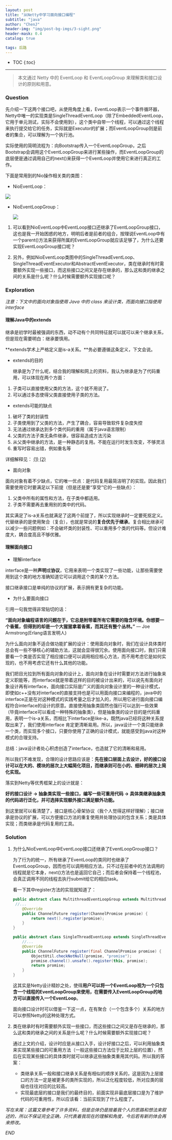 ```yaml
---
layout: post  
title: "从Netty中学习面向接口编程"  
subtitle: "java"  
author: "ChenJ"  
header-img: "img/post-bg-imgs/3-sight.png"  
header-mask: 0.4  
catalog: true  

tags: 后路
---
```


* TOC
{:toc}
---

>  本文通过 Netty 中的 EventLoop 和 EventLoopGroup 来理解类和接口设计的原则和用意。

### Question

先介绍一下这两个接口吧，从使用角度上看，EventLoop表示一个事件循环器，Netty中唯一的实现类是SingleThreadEventLoop（除了EmbeddedEventLoop，它用于单元测试，实际不会使用到），这个类中自带一个线程，可以通过这个线程来执行提交给它的任务，实际就是Executor的扩展；而EventLoopGroup则是前者的集合，可以理解为一个执行池。

实际使用的简明流程为：向Bootstrap传入一个EventLoopGroup，之后Bootstrap会调用这个EventLoopGroup来进行某些操作，而EventLoopGroup的底层便是通过调用自己的next()来获得一个EventLoop并使用它来进行真正的工作。

下面是常用到的Nio操作相关类的类图：

* NioEventLoop： 

 ![](https://raw.githubusercontent.com/Chenjiff/Chenjiff.github.io/master/img/in-post/back/NioEventLoop.png)  

* NioEventLoopGroup：  

  ![](https://raw.githubusercontent.com/Chenjiff/Chenjiff.github.io/master/img/in-post/back/NioEventLoopGroup.png)  

1. 可以看到NioEventLoop中EventLoop接口还继承了EventLoopGroup接口，这也是我一开始困惑的地方，明明后者是前者的组合，按理说EventLoop中有一个parent()方法来获得所属的EventLoopGroup就应该足够了，为什么还要实现EventLoopGroup接口呢？

2. 另外，例如NioEventLoop类图中的SingleThreadEventLoop、SingleThreadEventExecutor和AbstractEventExecutor，类在继承时有时需要额外实现一些接口，而这些接口之间又是存在继承的，那么这和类的继承之间的关系是什么呢？什么时候需要额外实现接口呢？

### Exploration

*注意：下文中的面向对象指使用 Java 中的 class 来设计类，而面向接口指使用 interface*

#### 理解Java中的extends

继承是初学时最被强调的东西，动不动有个共同特征就可以就可以来个继承关系，但是现在需要明白：继承要慎用。

**extends学术上严格定义是is-a关系。**务必要遵循这条定义，下文会说。

* extends的目的

  继承是为了什么呢，结合我的理解和网上的资料，我认为继承是为了代码重用，可以体现在两个方面：

1. 子类可以直接使用父类的方法，这个就不用说了。
2. 可以通过多态使得父类直接使用子类的方法。

* extends可能的缺点

1. 破坏了类的封装性
2. 子类使用到了父类的方法，产生了耦合，容易导致软件复杂度失控
3. 无法通过继承达到多个类代码的重用（属于java语言限制）
4. 父类的方法子类无条件继承，很容易造成方法污染
5. 从父类中继承的方法，是一种静态的复用。不能在运行时发生改变，不够灵活
6. 重写时容易出错，例如重名等

详细解释见： [(1)](https://www.cnblogs.com/xz816111/p/9080173.html  ) [(2)](https://lovoedu.gitee.io/javablog/2017/06/01/20170601/  )

*  面向对象

面向对象有着不少缺点，它的唯一优点：是代码复用最简洁明了的实现。因此我们需要使用它时要满足以下前提（但是还是要“享受”它的一些缺点）：

1. 父类中所有的属性和方法，在子类中都适用。
2. 子类不需要再去重用别的类中的代码。

其实满足了is-a关系也就满足了这两个前提了，所以实现继承时一定要死抠定义。代替继承的是使用聚合（复合），也就是常说的**复合优先于继承**。复合相比继承可以减少一些问题例如：不会破坏类的封装性、可以重用多个类的代码等。但设计难度大，耦合度高且不够优雅。

#### 理解面向接口

* 理解interface

interface是一种**声明**或**协议**，它用来表明一个类实现了一些功能，让那些需要使用到这个类的地方准确知道它可以调用这个类的某个方法。

接口继承接口是单纯的协议的扩展，表示拥有更复杂的功能。

* 为什么要面向接口

引用一句我觉得非常贴切的话：

**“面向对象编程语言的问题在于，它总是附带着所有它需要的隐含环境。你想要一个香蕉，但得到的却是一个大猩猩拿着香蕉，而其还有整个丛林。”** — Joe Armstrong(Erlang语言发明人)

为什么面向对象不适合做功能扩展的设计：使用面向对象时，我们在设计具体类时总会有一些不够核心的辅助方法，这就会显得很冗余。使用面向接口时，我们只需要看一个类是否实现了相应接口便可以调用相应核心方法，而不用考虑它是如何实现的，也不用考虑它还有什么其他的功能。

我们把目光拉到所有面向对象的设计上，面向对象在设计时需要对方法进行抽象来定义职能等，而interface就是带着这样的目的被设计出来的，可以说先有面向对象设计再有interface，面向接口实际是广义的面向对象设计里的一种设计模式，即使如c++没有对interface的直接支持也是可以用面向接口来编程的，java中的interface正是在对这种模式的实践考量之后才加入的，所以用它进行面向接口编程符合interface的设计的原意。直接使用抽象类固然也强行可以达到一些效果（毕竟interface可以看成一种特殊的抽象类），但是抽象类的设计目的是代码重用，表明一个is-a关系，而相比下interface是like-a，既然java已经将这种关系提取出来了，我们使用interface 肯定更清晰易用。所以，java设计一个类只能继承一个类，而实现多个接口，只要你使用了正确的设计模式，就能感受到java对这种模式的合理支持。

总结：java设计者处心积虑创造了interface，也造就了它的清晰和易用。

所以我们不难发现，合理的设计思路应该是：**先在接口层面上去设计，好的接口设计可以在大的、模块的层次上大幅简化项目，而继承则可在小的、细碎的层次上简化实现。**

落实到Netty等优秀框架上的设计就是：

**好的接口设计 -> 抽象类实现一些接口，编写一些可重用代码 -> 具体类继承抽象类的代码进行泛化，并可选择实现额外接口满足额外功能。**

到这里就可以看清楚了，接口是核心骨架协议（我个人觉得这样好理解）；接口继承是协议的扩展，可以方便接口方法的重复使用并处理协议的包含关系；类是具体实现；而类继承是代码复用的工具。

### Solution

1. 为什么NioEventLoop中EventLoop接口还继承了EventLoopGroup接口？

   为了行为的统一，所有继承了EventLoop的类同时也继承了EventLoopGroup，因而也可以调用相应方法，只不过在前者中的方法调用的线程就是它本身，next()方法也是返回它自己；而后者会保持着一个线程池，会真正调用不同的线程去执行submit给它的相应task。

   看一下其中register方法的实现就知道了：

   ```java
   public abstract class MultithreadEventLoopGroup extends MultithreadEventExecutorGroup implements EventLoopGroup {
   	//...
       @Override
       public ChannelFuture register(ChannelPromise promise) {
           return next().register(promise);
       }
   }
   ```

   ```java
   public abstract class SingleThreadEventLoop extends SingleThreadEventExecutor implements EventLoop {
       //...
       @Override
       public ChannelFuture register(final ChannelPromise promise) {
           ObjectUtil.checkNotNull(promise, "promise");
           promise.channel().unsafe().register(this, promise);
           return promise;
       }
   }
   ```

   

   这其实是Netty设计精妙之处，使得**用户可以将一个EventLoop视为一个只包含一个线程的EventLoopGroup来使用，在需要传入EventLoopGroup的地方可以直接传入一个EventLoop**。

   面向接口设计时可以借鉴一下这一点，在有聚合（一个包含多个）关系的地方可以参照Netty的这种处理方式。

2. 类在继承时有时需要额外实现一些接口，而这些接口之间又是存在继承的，那么这和类的继承之间的关系是什么呢？什么时候需要额外实现接口呢？

   通过上文的介绍，设计时应是从接口入手，设计好接口之后，可以利用抽象类来实现某些接口的可重用方法（一般这些接口方法位于比较上层的位置），然后在实现某些接口的具体类时就可以继承这些抽象类重用其代码。所以我的答案：

   * 类继承关系一般和接口继承关系是有相似的顺序关系的，这是因为上层接口的方法一定是被更多的类所实现的，所以泛化程度较低，所对应类的层级也往往对应的比较高。
   * 实现最底层的接口是我们的最终目的，前面实现非最底层接口是为了维护代码的可重用性，所以应该看：当前实现到了什么程度了。

*写在末尾：这篇文章参考了许多资料，但是总体仍是按着我个人的思路和想法来叙述的，所以不保证完全正确，只代表着我现在的理解和角度，今后若有新的体会再来修改。*

*END*